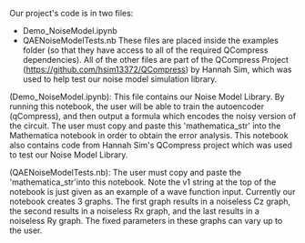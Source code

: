 Our project's code is in two files: 
- Demo_NoiseModel.ipynb
- QAENoiseModelTests.nb
These files are placed inside the examples folder (so that they have access to all of the required QCompress dependencies).
All of the other files are part of the QCompress Project (https://github.com/hsim13372/QCompress) by Hannah Sim, which was used to help test our noise model simulation library.

(Demo_NoiseModel.ipynb):
This file contains our Noise Model Library. By running this notebook, the user will be able to train the autoencoder (qCompress), and then output a formula which encodes the noisy version of the circuit. The user must copy and paste this 'mathematica_str' into the Mathematica notebook in order to obtain the error analysis. This notebook also contains code from Hannah Sim's QCompress project which was used to test our Noise Model Library.  

(QAENoiseModelTests.nb):
The user must copy and paste the 'mathematica_str'into this notebook. Note the v1 string at the top of the notebook is just given as an example of a wave function input. Currently our notebook creates 3 graphs. The first graph results in a noiseless Cz graph, the second results in a noiseless Rx graph, and the last results in a noiseless Ry graph. The fixed parameters in these graphs can vary up to the user. 
